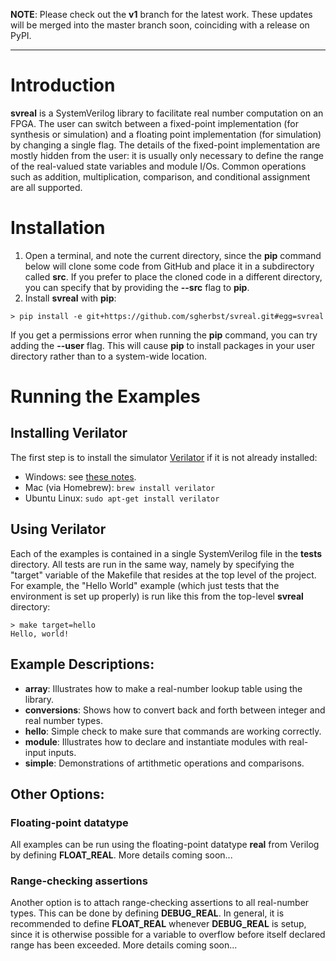 **NOTE**: Please check out the **v1** branch for the latest work.  These updates will be merged into the master branch soon, coinciding with a release on PyPI.

---

# Introduction

**svreal** is a SystemVerilog library to facilitate real number computation on an FPGA.  The user can switch between a fixed-point implementation (for synthesis or simulation) and a floating point implementation (for simulation) by changing a single flag.  The details of the fixed-point implementation are mostly hidden from the user: it is usually only necessary to define the range of the real-valued state variables and module I/Os.  Common operations such as addition, multiplication, comparison, and conditional assignment are all supported.

# Installation

1. Open a terminal, and note the current directory, since the **pip** command below will clone some code from GitHub and place it in a subdirectory called **src**.  If you prefer to place the cloned code in a different directory, you can specify that by providing the **--src** flag to **pip**.
2. Install **svreal** with **pip**:
```shell
> pip install -e git+https://github.com/sgherbst/svreal.git#egg=svreal
```

If you get a permissions error when running the **pip** command, you can try adding the **--user** flag.  This will cause **pip** to install packages in your user directory rather than to a system-wide location.

# Running the Examples

## Installing Verilator
The first step is to install the simulator [Verilator](https://www.veripool.org/wiki/verilator) if it is not already installed:
* Windows: see [these notes](https://gist.github.com/sgherbst/036456f807dc8aa84ffb2493d1536afd).
* Mac (via Homebrew): `brew install verilator`
* Ubuntu Linux: `sudo apt-get install verilator`

## Using Verilator
Each of the examples is contained in a single SystemVerilog file in the **tests** directory.  All tests are run in the same way, namely by specifying the "target" variable of the Makefile that resides at the top level of the project.  For example, the "Hello World" example (which just tests that the environment is set up properly) is run like this from the top-level **svreal** directory:
```shell
> make target=hello
Hello, world!
```

## Example Descriptions:
* **array**: Illustrates how to make a real-number lookup table using the library.
* **conversions**: Shows how to convert back and forth between integer and real number types.
* **hello**: Simple check to make sure that commands are working correctly.
* **module**: Illustrates how to declare and instantiate modules with real-input inputs.
* **simple**: Demonstrations of artithmetic operations and comparisons.

## Other Options:
### Floating-point datatype
All examples can be run using the floating-point datatype **real** from Verilog by defining **FLOAT_REAL**.  More details coming soon...

### Range-checking assertions
Another option is to attach range-checking assertions to all real-number types.  This can be done by defining **DEBUG_REAL**.  In general, it is recommended to define **FLOAT_REAL** whenever **DEBUG_REAL** is setup, since it is otherwise possible for a variable to overflow before itself declared range has been exceeded.  More details coming soon...
